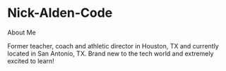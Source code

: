 # Nick-Alden-Code

About Me

Former teacher, coach and athletic director in Houston, TX and currently located in San Antonio, TX. Brand new to the tech world and extremely excited to learn!
